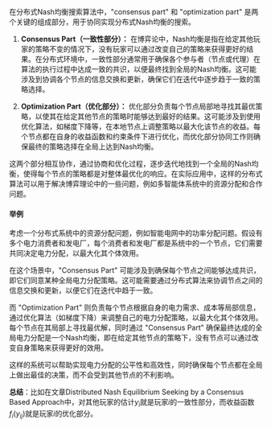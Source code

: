 在分布式Nash均衡搜索算法中，"consensus part" 和 "optimization part" 是两个关键的组成部分，用于协同实现分布式Nash均衡的搜索。

1. **Consensus Part（一致性部分）：**
   在博弈论中，Nash均衡是指在给定其他玩家的策略不变的情况下，没有玩家可以通过改变自己的策略来获得更好的结果。在分布式环境中，一致性部分通常用于确保各个参与者（节点或代理）在算法的执行过程中达成一致的共识，以便最终找到全局的Nash均衡。这可能涉及到协调各个节点的信息交换和更新，确保它们在迭代中逐步趋于一致的策略选择。

2. **Optimization Part（优化部分）：**
   优化部分负责每个节点局部地寻找其最优策略，以使其在给定其他节点的策略时能够达到最好的结果。这可能涉及到使用优化算法，如梯度下降等，在本地节点上调整策略以最大化该节点的收益。每个节点都在自身的收益函数和约束条件下进行优化，而优化部分协同工作则确保最终的策略选择在全局上达到Nash均衡。

这两个部分相互协作，通过协商和优化过程，逐步迭代地找到一个全局的Nash均衡，使得每个节点的策略都是对整体最优化的响应。在实际应用中，这样的分布式算法可以用于解决博弈理论中的一些问题，例如多智能体系统中的资源分配和合作问题。

#### 举例

考虑一个分布式系统中的资源分配问题，例如智能电网中的功率分配问题。假设有多个电力消费者和发电厂，每个消费者和发电厂都是系统中的一个节点，它们需要共同决定电力分配，以最大化其个体效用。

在这个场景中，"Consensus Part" 可能涉及到确保每个节点之间能够达成共识，即它们同意某种全局电力分配策略。这可能需要通过分布式算法来协调节点之间的信息交换和更新，以便它们在迭代中趋于一致。

而 "Optimization Part" 则负责每个节点根据自身的电力需求、成本等局部信息，通过优化算法（如梯度下降）来调整自己的电力分配策略，以最大化其个体效用。每个节点在其局部上寻找最优解，同时通过 "Consensus Part" 确保最终达成的全局电力分配是一个Nash均衡，即在给定其他节点的策略下，没有节点可以通过改变自身策略来获得更好的效用。

这样的系统可以帮助实现电力分配的公平性和高效性，同时确保每个节点都在全局上做出最佳的决策，而不会受到其他节点的不利影响。

**总结**：比如在文章Distributed Nash Equilibrium Seeking by a Consensus Based Approach中，对其他玩家的估计$y_{i}$就是玩家$i$的一致性部分，而收益函数$f_{i}(y_{ij})$就是玩家$i$的优化部分。